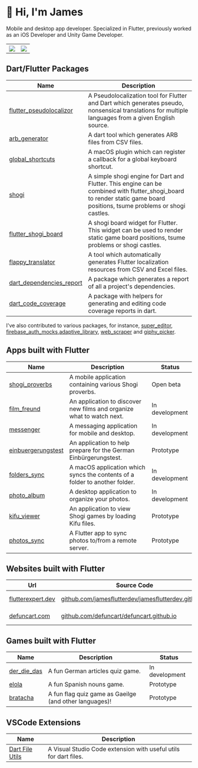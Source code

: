 # 👋 Hi, I'm James

Mobile and desktop app developer. Specialized in Flutter, previously worked as an iOS Developer and Unity Game Developer.

<table style="width:100%">
  <tr>
    <th><img src="https://github-readme-stats.vercel.app/api?username=defuncart&show_icons=true&hide_border=true" /></th>
    <th><img src="https://github-readme-stats.vercel.app/api/top-langs/?username=defuncart&layout=compact&hide=Ruby" /></th>
  </tr>
</table>

## Dart/Flutter Packages

| Name | Description |
| ---- | ----------- |
| [flutter_pseudolocalizor](https://pub.dev/packages/flutter_pseudolocalizor) | A Pseudolocalization tool for Flutter and Dart which generates pseudo, nonsensical translations for multiple languages from a given English source. |
| [arb_generator](https://pub.dev/packages/arb_generator) | A dart tool which generates ARB files from CSV files. |
| [global_shortcuts](https://pub.dev/packages/global_shortcuts) | A macOS plugin which can register a callback for a global keyboard shortcut. |
| [shogi](https://pub.dev/packages/shogi) | A simple shogi engine for Dart and Flutter. This engine can be combined with flutter_shogi_board to render static game board positions, tsume problems or shogi castles. |
| [flutter_shogi_board](https://pub.dev/packages/flutter_shogi_board) | A shogi board widget for Flutter. This widget can be used to render static game board positions, tsume problems or shogi castles. |
| [flappy_translator](https://pub.dev/packages/flappy_translator) | A tool which automatically generates Flutter localization resources from CSV and Excel files. |
| [dart_dependencies_report](https://github.com/defuncart/dart_dependencies_report) | A package which generates a report of all a project's dependencies. |
| [dart_code_coverage](https://github.com/defuncart/dart_code_coverage) | A package with helpers for generating and editing code coverage reports in dart. |

I've also contributed to various packages, for instance, [super_editor](https://github.com/superlistapp/super_editor/graphs/contributors), 
[firebase_auth_mocks](https://github.com/atn832/firebase_auth_mocks/graphs/contributors),[adaptive_library](https://github.com/beagle-barks/adaptive_library/graphs/contributors), [web_scraper](https://github.com/tusharojha/web_scraper/graphs/contributors) and [giphy_picker](https://github.com/firstfloorsoftware/giphy_picker/graphs/contributors).

## Apps built with Flutter

| Name | Description | Status |
| ---- | ----------- | ------ |
| [shogi_proverbs](https://github.com/defuncart/shogi_proverbs) | A mobile application containing various Shogi proverbs. | Open beta |
| [film_freund](https://github.com/defuncart/film_freund) | An application to discover new films and organize what to watch next. | In development |
| [messenger](https://github.com/defuncart/messenger) | A messaging application for mobile and desktop. | In development |
| [einbuergerungstest](https://github.com/defuncart/einbuergerungstest) | An application to help prepare for the German Einbürgerungstest. | Prototype |
| [folders_sync](https://github.com/defuncart/folders_sync) | A macOS application which syncs the contents of a folder to another folder.  | In development |
| [photo_album](https://github.com/defuncart/photo_album) | A desktop application to organize your photos. | In development |
| [kifu_viewer](https://github.com/defuncart/kifu_viewer) | An application to view Shogi games by loading Kifu files. | Prototype |
| [photos_sync](https://github.com/defuncart/photos_sync) | A Flutter app to sync photos to/from a remote server. | Prototype |

## Websites built with Flutter

| Url                                              | Source Code | Project |
| ------------------------------------------------ | ----------- | ------- |
| [flutterexpert.dev](https://flutterexpert.dev/) | [github.com/jamesflutterdev/jamesflutterdev.github.io](https://github.com/jamesflutterdev/jamesflutterdev.github.io) | One pager |
| [defuncart.com](https://defuncart.com/) | [github.com/defuncart/defuncart.github.io](https://github.com/defuncart/defuncart.github.io) | Personal website |

## Games built with Flutter

| Name | Description | Status |
| ---- | ----------- | ------ |
| [der_die_das](https://github.com/defuncart/photos_sync) | A fun German articles quiz game. | In development |
| [elola](https://github.com/defuncart/elola) | A fun Spanish nouns game. | Prototype |
| [bratacha](https://github.com/defuncart/bratacha) | A fun flag quiz game as Gaeilge (and other languages)! | Prototype |

## VSCode Extensions

| Name | Description |
| ---- | ----------- |
| [Dart File Utils](https://github.com/defuncart/vscode-dartfileutils) | A Visual Studio Code extension with useful utils for dart files. |
